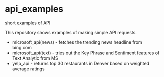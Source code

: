 # api_examples
short examples of API
<p> This repository shows examples of making simple API requests.
<ul style="list-style-type:disc">
  <li>microsoft_api(news) - fetches the trending news headline from bing.com</li>
  <li>microsoft_api(text) - tries out the Key Phrase and Sentiment features of Text Analytic from MS</li>
  <li>yelp_api - returns top 30 restaurants in Denver based on weighted average ratings</li>
</ul>  
